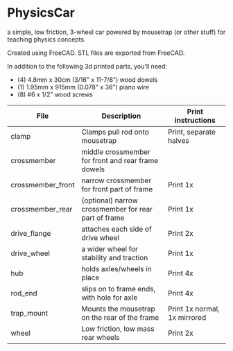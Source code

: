 # PhysicsCar
a simple, low friction, 3-wheel car powered by mousetrap (or other stuff) for teaching physics concepts.

Created using FreeCAD. STL files are exported from FreeCAD.

In addition to the following 3d printed parts, you'll need:

 * (4) 4.8mm x 30cm (3/16" x 11-7/8") wood dowels
 * (1) 1.95mm x 915mm (0.078" x 36") piano wire
 * (8) #6 x 1/2" wood screws

| File | Description | Print instructions |
| --- | --- | --- |
| clamp | Clamps pull rod onto mousetrap | Print, separate halves |
| crossmember | middle crossmember for front and rear frame dowels |
| crossmember_front | narrow crossmember for front part of frame | Print 1x |
| crossmember_rear | (optional) narrow crossmember for rear part of frame | Print 1x |
| drive_flange | attaches each side of drive wheel | Print 2x |
| drive_wheel | a wider wheel for stability and traction | Print 1x |
| hub | holds axles/wheels in place | Print 4x |
| rod_end | slips on to frame ends, with hole for axle | Print 4x |
| trap_mount | Mounts the mousetrap on the rear of the frame | Print 1x normal, 1x mirrored |
| wheel | Low friction, low mass rear wheels | Print 2x |

